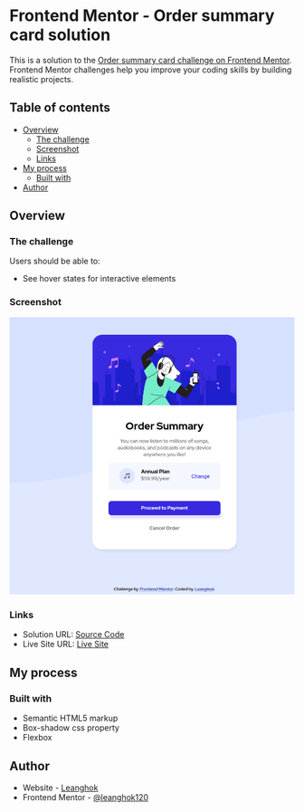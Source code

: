 # Frontend Mentor - Order summary card solution

This is a solution to the [Order summary card challenge on Frontend Mentor](https://www.frontendmentor.io/challenges/order-summary-component-QlPmajDUj). Frontend Mentor challenges help you improve your coding skills by building realistic projects.

## Table of contents

- [Overview](#overview)
  - [The challenge](#the-challenge)
  - [Screenshot](#screenshot)
  - [Links](#links)
- [My process](#my-process)
  - [Built with](#built-with)
- [Author](#author)

## Overview

### The challenge

Users should be able to:

- See hover states for interactive elements

### Screenshot

![](./solution-screenshot.png)

### Links

- Solution URL: [Source Code](https://github.com/leanghok120/Order-Summary-Component)
- Live Site URL: [Live Site](https://sum-order-component.netlify.app/)

## My process

### Built with

- Semantic HTML5 markup
- Box-shadow css property
- Flexbox

## Author

- Website - [Leanghok](https://socials-link.netlify.app/)
- Frontend Mentor - [@leanghok120](https://www.frontendmentor.io/profile/leanghok120)
